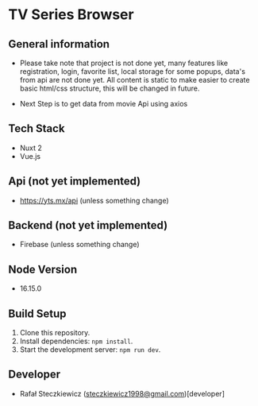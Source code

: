 # TV Series Browser

## General information

- Please take note that project is not done yet, many features like registration, login, favorite list, local storage for some popups, data's from api are not done yet. All content is static to make easier to create basic html/css structure, this will be changed in future.


- Next Step is to get data from movie Api using axios

## Tech Stack

- Nuxt 2
- Vue.js

## Api (not yet implemented)

- https://yts.mx/api (unless something change)

## Backend (not yet implemented)

- Firebase (unless something change)

## Node Version

- 16.15.0

## Build Setup

1. Clone this repository.
2. Install dependencies: `npm install`.
3. Start the development server: `npm run dev`.

## Developer

- Rafał Steczkiewicz (steczkiewicz1998@gmail.com)[developer]
